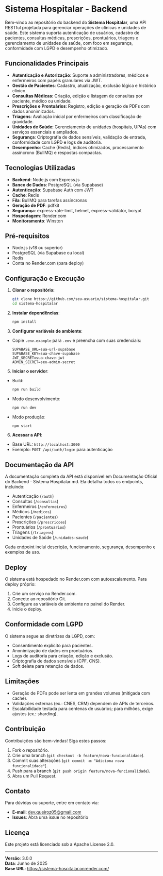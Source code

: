# Sistema Hospitalar - Backend

Bem-vindo ao repositório do backend do **Sistema Hospitalar**, uma API RESTful projetada para gerenciar operações de clínicas e unidades de saúde. Este sistema suporta autenticação de usuários, cadastro de pacientes, consultas médicas, prescrições, prontuários, triagens e gerenciamento de unidades de saúde, com foco em segurança, conformidade com LGPD e desempenho otimizado.

## Funcionalidades Principais

- **Autenticação e Autorização**: Suporte a administradores, médicos e enfermeiros com papéis granulares via JWT.
- **Gestão de Pacientes**: Cadastro, atualização, exclusão lógica e histórico clínico.
- **Consultas Médicas**: Criação, edição e listagem de consultas por paciente, médico ou unidade.
- **Prescrições e Prontuários**: Registro, edição e geração de PDFs com dados anonimizados.
- **Triagens**: Avaliação inicial por enfermeiros com classificação de gravidade.
- **Unidades de Saúde**: Gerenciamento de unidades (hospitais, UPAs) com serviços essenciais e ampliados.
- **Segurança**: Criptografia de dados sensíveis, validação de entrada, conformidade com LGPD e logs de auditoria.
- **Desempenho**: Cache (Redis), índices otimizados, processamento assíncrono (BullMQ) e respostas compactas.

## Tecnologias Utilizadas

- **Backend**: Node.js com Express.js
- **Banco de Dados**: PostgreSQL (via Supabase)
- **Autenticação**: Supabase Auth com JWT
- **Cache**: Redis
- **Fila**: BullMQ para tarefas assíncronas
- **Geração de PDF**: pdfkit
- **Segurança**: express-rate-limit, helmet, express-validator, bcrypt
- **Hospedagem**: Render.com
- **Monitoramento**: Winston

## Pré-requisitos

- Node.js (v18 ou superior)
- PostgreSQL (via Supabase ou local)
- Redis
- Conta no Render.com (para deploy)

## Configuração e Execução

1. **Clonar o repositório**:

   ```bash
   git clone https://github.com/seu-usuario/sistema-hospitalar.git
   cd sistema-hospitalar
   ```

2. **Instalar dependências**:

   ```bash
   npm install
   ```

3. **Configurar variáveis de ambiente**:

  - Copie `.env.example` para `.env` e preencha com suas credenciais:

    ```env
    SUPABASE_URL=sua-url-supabase
    SUPABASE_KEY=sua-chave-supabase
    JWT_SECRET=sua-chave-jwt
    ADMIN_SECRET=seu-admin-secret
    ```

5. **Iniciar o servidor**:

  - Build:
    ```bash
    npm run build
    ```
  - Modo desenvolvimento:

    ```bash
    npm run dev
    ```
  - Modo produção:

    ```bash
    npm start
    ```

6. **Acessar a API**:

  - Base URL: `http://localhost:3000`
  - Exemplo: `POST /api/auth/login` para autenticação

## Documentação da API

A documentação completa da API está disponível em Documentação Oficial do Backend - Sistema Hospitalar.md. Ela detalha todos os endpoints, incluindo:

- Autenticação (`/auth`)
- Consultas (`/consultas`)
- Enfermeiros (`/enfermeiros`)
- Médicos (`/medicos`)
- Pacientes (`/pacientes`)
- Prescrições (`/prescricoes`)
- Prontuários (`/prontuarios`)
- Triagens (`/triagens`)
- Unidades de Saúde (`/unidades-saude`)

Cada endpoint inclui descrição, funcionamento, segurança, desempenho e exemplos de uso.

## Deploy

O sistema está hospedado no Render.com com autoescalamento. Para deploy próprio:

1. Crie um serviço no Render.com.
2. Conecte ao repositório Git.
3. Configure as variáveis de ambiente no painel do Render.
4. Inicie o deploy.

## Conformidade com LGPD

O sistema segue as diretrizes da LGPD, com:

- Consentimento explícito para pacientes.
- Anonimização de dados em prontuários.
- Logs de auditoria para criação, edição e exclusão.
- Criptografia de dados sensíveis (CPF, CNS).
- Soft delete para retenção de dados.

## Limitações

- Geração de PDFs pode ser lenta em grandes volumes (mitigada com cache).
- Validações externas (ex.: CNES, CRM) dependem de APIs de terceiros.
- Escalabilidade testada para centenas de usuários; para milhões, exige ajustes (ex.: sharding).

## Contribuição

Contribuições são bem-vindas! Siga estes passos:

1. Fork o repositório.
2. Crie uma branch (`git checkout -b feature/nova-funcionalidade`).
3. Commit suas alterações (`git commit -m "Adiciona nova funcionalidade"`).
4. Push para a branch (`git push origin feature/nova-funcionalidade`).
5. Abra um Pull Request.

## Contato

Para dúvidas ou suporte, entre em contato via:

- **E-mail**: dev.queiroz05@gmail.com
- **Issues**: Abra uma issue no repositório

## Licença

Este projeto está licenciado sob a Apache License 2.0.

---

**Versão**: 3.0.0\
**Data**: Junho de 2025\
**Base URL**: https://sistema-hospitalar.onrender.com/
